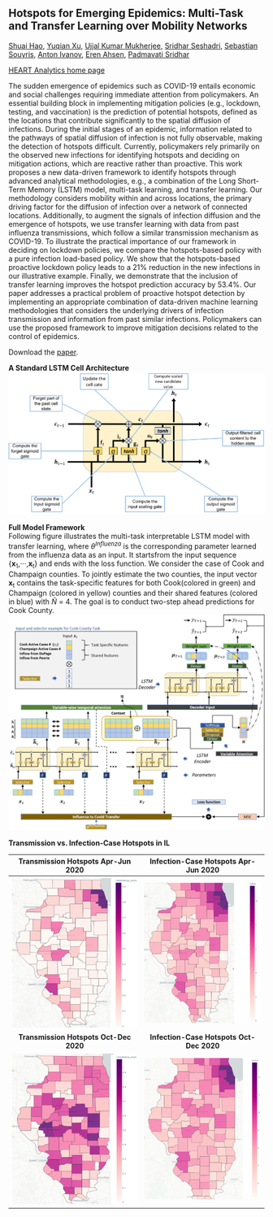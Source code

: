 ## Hotspots for Emerging Epidemics: Multi-Task and Transfer Learning over Mobility Networks

[Shuai Hao](https://giesbusiness.illinois.edu/profile/shuai-hao),
[Yuqian Xu](https://sites.google.com/site/lillianyuqian/home),
[Ujjal Kumar Mukherjee](https://giesbusiness.illinois.edu/profile/ujjal-mukherjee),
[Sridhar Seshadri](https://giesbusiness.illinois.edu/profile/sridhar-seshadri),
[Sebastian Souyris](https://giesbusiness.illinois.edu/profile/sebastian-souyris),
[Anton Ivanov](https://giesbusiness.illinois.edu/profile/anton-ivanov),
[Eren Ahsen](https://gies.illinois.edu/profile/mehmet-ahsen),
[Padmavati Sridhar](https://www.linkedin.com/in/psridhar2147/)

[HEART Analytics home page](https://heart-analytics.github.io/Home/)

The sudden emergence of epidemics such as COVID-19 entails economic and social challenges requiring immediate attention from policymakers. An essential building block in implementing mitigation policies (e.g., lockdown, testing, and vaccination) is the prediction of potential hotspots, defined as the locations that contribute significantly to the spatial diffusion of infections. During the initial stages of an epidemic, information related to the pathways of spatial diffusion of infection is not fully observable, making the detection of hotspots difficult. Currently, policymakers rely primarily on the observed new infections for identifying hotspots and deciding on mitigation actions, which are reactive rather than proactive. This work proposes a new data-driven framework to identify hotspots through advanced analytical methodologies, e.g., a combination of the Long Short-Term Memory (LSTM) model, multi-task learning, and transfer learning. Our methodology considers mobility within and across locations, the primary driving factor for the diffusion of infection over a network of connected locations. Additionally, to augment the signals of infection diffusion and the emergence of hotspots, we use transfer learning with data from past influenza transmissions, which follow a similar transmission mechanism as COVID-19. To illustrate the practical importance of our framework in deciding on lockdown policies, we compare the hotspots-based policy with a pure infection load-based policy. We show that the hotspots-based proactive lockdown policy leads to a 21\% reduction in the new infections in our illustrative example. Finally, we demonstrate that the inclusion of transfer learning improves the hotspot prediction accuracy by 53.4\%. Our paper addresses a practical problem of proactive hotspot detection by implementing an appropriate combination of data-driven machine learning methodologies that considers the underlying drivers of infection transmission and information from past similar infections. Policymakers can use the proposed framework to improve mitigation decisions related to the control of epidemics.

Download the [paper](https://papers.ssrn.com/sol3/papers.cfm?abstract_id=3858274).

**A Standard LSTM Cell Architecture**
![Basic LSTM Model](Figures/Basic_LSTM_Model.png)

**Full Model Framework**  
Following figure illustrates the multi-task interpretable LSTM model with transfer learning, where *θ<sup>Influenza</sup>* is the corresponding parameter learned from the influenza data as an input. It startsfrom the input sequence {**x**<sub>1</sub>,···,**x**<sub>t</sub>} and ends with the loss function. We consider the case of Cook and Champaign counties. To jointly estimate the two counties, the input vector **x**<sub>t</sub> contains the task-specific features for both Cook(colored in green) and Champaign (colored in yellow) counties and their shared features (colored in blue) with *Ñ* = 4. The goal is to conduct two-step ahead predictions for Cook County.
![Model Architecture](Figures/Model_architechture.png)

**Transmission vs. Infection-Case Hotspots in IL**

Transmission Hotspots  Apr-Jun 2020| Infection-Case Hotspots Apr-Jun 2020 |
:-: | :-: |
![IL-importance-weighted](Figures/IL-importance-weighted.png) | ![IL_cases_hotspot.png](Figures/IL_cases_hotspot.png) |
**Transmission Hotspots  Oct-Dec 2020** | **Infection-Case Hotspots Oct-Dec 2020** |
![IL-importance-weighted](Figures/IL-weekly-weighted-hotspot.png)  | ![IL_cases_hotspot.png](Figures/IL_importance_cases_weekly.png) |
